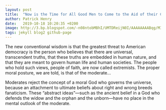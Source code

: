 ```yaml
---
layout: post
title:  "Now is the Time for All Good Men to Come to the Aid of their Country"
author: Patrick Henry
date:   2019-10-18 10:20:35 +0200
image: http://3.bp.blogspot.com/-n08ntobMBhI/UMTDReijN0I/AAAAAAAABqg/MIUudl42aSQ/s1600/black+and+white+scenic+landscape+wallpaper+hd+%2813%29.jpg
tags: jekyll blog2 github-page
---
```

The new conventional wisdom is that the greatest threat to American democracy is the person who believes that there are universal, transcendent truths, that these truths are embedded in human nature, and that they are meant to govern human life and human societies. The people who hold such views, people of faith, are now called extremists. The proper moral posture, we are told, is that of the moderate…

Moderates reject the concept of a moral God who governs the universe, because an attachment to ultimate beliefs about right and wrong breeds fanaticism. These “abstract ideas”—such as the ancient belief in a God who defends the widow and the orphan and the unborn—have no place in the mental outlook of the moderate.
